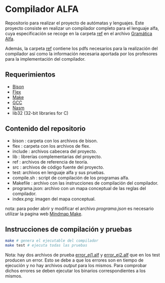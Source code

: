 # Compilador ALFA

Repositorio para realizar el proyecto de autómatas y lenguajes. Este proyecto consiste
en realizar un compilador completo para el lenguaje alfa, cuya especificación se recoge
en la carpeta [ref](./ref) en el archivo [Gramática Alfa](./GramaticaAlfa.pdf).

Además, la carpeta [ref](./ref) contiene los pdfs necesarios para la realización del
compilador así como la información necesaria aportada por los profesores para la implementación
del compilador.

## Requerimientos

- [Bison](https://www.gnu.org/software/bison/)
- [Flex](https://github.com/westes/flex)
- [Make](https://www.gnu.org/software/make/)
- [GCC](https://www.gnu.org/software/gcc/)
- [Nasm](https://nasm.us/)
- lib32 (32-bit libraries for C)

## Contenido del repositorio

- bison : carpeta con los archivos de bison.
- flex : carpeta con los archivos de flex.
- include : archivos cabecera del proyecto.
- lib : librerías complementarias del proyecto.
- ref : archivos de referencia de teoría.
- src : archivos de código fuente del proyecto.
- test: archivos en lenguaje alfa y sus pruebas.
- compile.sh : script de compilación de los programas alfa.
- Makefile : archivo con las instrucciones de compilación del compilador.
- programa.json: archivo con un mapa conceptual de las reglas del compilador.
- index.png: imagen del mapa conceptual.

nota: para poder abrir y modificar el archivo _programa.json_ es necesario utilizar
la pagina web [Mindmap Make](https://app.mindmapmaker.org/#m:new).

## Instrucciones de compilación y pruebas

```sh
make # genera el ejecutable del compilador
make test # ejecuta todas las pruebas
```

Nota: hay dos archivos de prueba [error_ej1.alf](./test/src/error_ej1.alf) y
[error_ej2.alf](./test/src/error_ej2.alf) que en los test producen un error.
Esto se debe a que los errores son en tiempo de ejecución y no hay archivos
_output_ para los mismos. Para comprobar dichos errores se deben ejecutar
los binarios correspondientes a los mismos.
